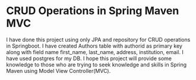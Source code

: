 # CRUD Operations in Spring Maven MVC
I have done this project using only JPA and repository for CRUD operations  in Springboot.
I have created Authors table with authorid as primary key along with field name first_name, last_name, address, institution, email.
I have used postgres for my DB.
I hope this project will provide some knowledge to those who are trying to seek knowledge and skills in Spring Maven using Model View Controller(MVC). 
